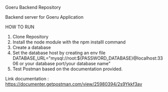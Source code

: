 Goeru Backend Repository

Backend server for Goeru Application


HOW TO RUN

1. Clone Repository
2. Install the node module with the npm installl command
3. Create a database
4. Set the database host by creating an env file DATABASE_URL="mysql://root:${PASSWORD_DATABASE}@localhost:3306 or your database port/your database name"
5. Test Postman based on the documentation provided.

Link documentation : https://documenter.getpostman.com/view/25980394/2s9Ykkf3av
